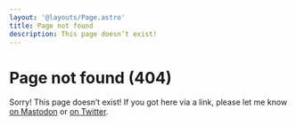 ```yaml
---
layout: '@layouts/Page.astro'
title: Page not found
description: This page doesn’t exist!
---
```


# Page not found (404)

Sorry! This page doesn’t exist! If you got here via a link, please let me know [on Mastodon](https://mastodon.social/@ijsjes) or [on Twitter](https://twitter.com/ijsjes_dev).

